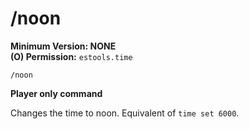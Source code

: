# /noon

**Minimum Version: NONE**  
**(O) Permission:** `estools.time`  
```
/noon
```
**Player only command**  

Changes the time to noon. Equivalent of `time set 6000`.
